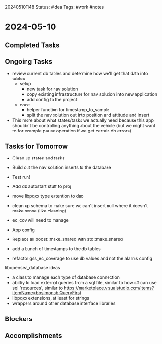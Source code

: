 202405101148
Status: #idea
Tags: #work #notes 

# 2024-05-10

## Completed Tasks

## Ongoing Tasks
- review current db tables and determine how we'll get that data into tables
	- setup
		- new task for nav solution
		- copy existing infrastructure for nav solution into new application
		- add config to the project
	- code
		- helper function for timestamp_to_sample
		- split the nav solution out into position and attitude and insert
- This more about what states/tasks we actually need because this app shouldn't be controlling anything about the vehicle (but we might want to for example pause operation if we get certain db errors)


## Tasks for Tomorrow
- Clean up states and tasks
- Build out the nav solution inserts to the database
- Test run!

- Add db autostart stuff to proj
- move libpqxx type extention to dao
- clean up schema to make sure we can't insert null where it doesn't make sense (like cleaning)
- ec_cov will need to manage 

- App config

- Replace all boost::make_shared with std::make_shared
- add a bunch of timestamps to the db tables
- refactor gss_ec_coverage to use db values and not the alarms config

libopensea_database ideas
- a class to manage each type of database connection
- abiltiy to load external queries from a sql file, similar to how c# can use sql 'resources', similar to https://marketplace.visualstudio.com/items?itemName=bbsimonbb.QueryFirst
- libpqxx extensions, at least for strings
- wrappers around other database interface libraries

## Blockers


## Accomplishments

